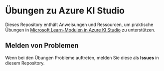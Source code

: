# Übungen zu Azure KI Studio

Dieses Repository enthält Anweisungen und Ressourcen, um praktische Übungen in [Microsoft Learn-Modulen in Azure KI Studio](https://docs.microsoft.com/training) zu unterstützen.

## Melden von Problemen

Wenn bei den Übungen Probleme auftreten, melden Sie diese als **Issues** in diesem Repository.
